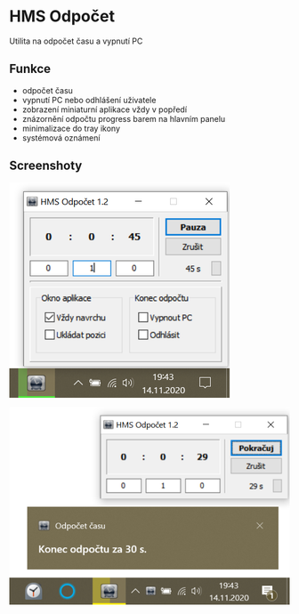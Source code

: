 # HMS Odpočet

Utilita na odpočet času a vypnutí PC

## Funkce

- odpočet času
- vypnutí PC nebo odhlášení uživatele
- zobrazení miniaturní aplikace vždy v popředí
- znázornění odpočtu progress barem na hlavním panelu
- minimalizace do tray ikony
- systémová oznámení

## Screenshoty

![HMS Odpočet](/hms-odpocet-1.png)

![HMS Odpočet](/hms-odpocet-2.png)
